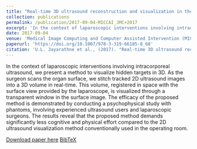 ```yaml
---
title: "Real-time 3D ultrasound reconstruction and visualization in the context of laparoscopy"
collection: publications
permalink: /publication/2017-09-04-MICCAI_JMC+2017
excerpt: 'In the context of laparoscopic interventions involving intracorporeal ultrasound, we present a method to visualize hidden targets in 3D.'
date: 2017-09-04
venue: 'Medical Image Computing and Computer Assisted Intervention (MICCAI)'
paperurl: 'https://doi.org/10.1007/978-3-319-66185-8_68'
citation: 'U.L. Jayarathne et al., (2017). "Real-time 3D ultrasound reconstruction and visualization in the context of laparoscopy"; in <i>Medical Image Computing and Computer Assisted Intervention -- MICCAI 2017</i>, LNCS 10434, pp.  602-609.'
---
```


In the context of laparoscopic interventions involving intracorporeal ultrasound, we present a method to visualize hidden targets in 3D. As the surgeon scans the organ surface, we stitch tracked 2D ultrasound images into a 3D volume in real-time. This volume, registered in space with the surface view provided by the laparoscope, is visualized through a transparent window in the surface image. The efficacy of the proposed method is demonstrated by conducting a psychophysical study with phantoms, involving experienced ultrasound users and laparoscopic surgeons. The results reveal that the proposed method demands significantly less cognitive and physical effort compared to the 2D ultrasound visualization method conventionally used in the operating room.

[Download paper here](https://doi.org/10.1007/978-3-319-66185-8_68) [BibTeX](./../files/bibtex/JMC+2017.bib)